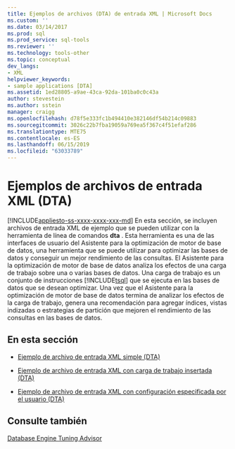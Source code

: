 ```yaml
---
title: Ejemplos de archivos (DTA) de entrada XML | Microsoft Docs
ms.custom: ''
ms.date: 03/14/2017
ms.prod: sql
ms.prod_service: sql-tools
ms.reviewer: ''
ms.technology: tools-other
ms.topic: conceptual
dev_langs:
- XML
helpviewer_keywords:
- sample applications [DTA]
ms.assetid: 1ed28805-a9ae-43ca-92da-101ba0c0c43a
author: stevestein
ms.author: sstein
manager: craigg
ms.openlocfilehash: d78f5e333fc1b494410e382146df54b214c09883
ms.sourcegitcommit: 3026c22b7fba19059a769ea5f367c4f51efaf286
ms.translationtype: MTE75
ms.contentlocale: es-ES
ms.lasthandoff: 06/15/2019
ms.locfileid: "63033789"
---
```

# <a name="xml-input-file-samples-dta"></a>Ejemplos de archivos de entrada XML (DTA)
[!INCLUDE[appliesto-ss-xxxx-xxxx-xxx-md](../../includes/appliesto-ss-xxxx-xxxx-xxx-md.md)]
  En esta sección, se incluyen archivos de entrada XML de ejemplo que se pueden utilizar con la herramienta de línea de comandos **dta** . Esta herramienta es una de las interfaces de usuario del Asistente para la optimización de motor de base de datos, una herramienta que se puede utilizar para optimizar las bases de datos y conseguir un mejor rendimiento de las consultas. El Asistente para la optimización de motor de base de datos analiza los efectos de una carga de trabajo sobre una o varias bases de datos. Una carga de trabajo es un conjunto de instrucciones [!INCLUDE[tsql](../../includes/tsql-md.md)] que se ejecuta en las bases de datos que se desean optimizar. Una vez que el Asistente para la optimización de motor de base de datos termina de analizar los efectos de la carga de trabajo, genera una recomendación para agregar índices, vistas indizadas o estrategias de partición que mejoren el rendimiento de las consultas en las bases de datos.  
  
## <a name="in-this-section"></a>En esta sección  
  
-   [Ejemplo de archivo de entrada XML simple &#40;DTA&#41;](../../tools/dta/simple-xml-input-file-sample-dta.md)  
  
-   [Ejemplo de archivo de entrada XML con carga de trabajo insertada &#40;DTA&#41;](../../tools/dta/xml-input-file-sample-with-inline-workload-dta.md)  
  
-   [Ejemplo de archivo de entrada XML con configuración especificada por el usuario &#40;DTA&#41;](../../tools/dta/xml-input-file-sample-with-user-specified-configuration-dta.md)  
  
## <a name="see-also"></a>Consulte también  
 [Database Engine Tuning Advisor](../../relational-databases/performance/database-engine-tuning-advisor.md)  
  
  
